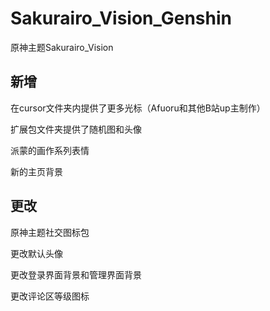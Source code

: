# Sakurairo_Vision_Genshin
原神主题Sakurairo_Vision

## 新增

在cursor文件夹内提供了更多光标（Afuoru和其他B站up主制作）

扩展包文件夹提供了随机图和头像

派蒙的画作系列表情

新的主页背景

## 更改

原神主题社交图标包

更改默认头像

更改登录界面背景和管理界面背景

更改评论区等级图标
